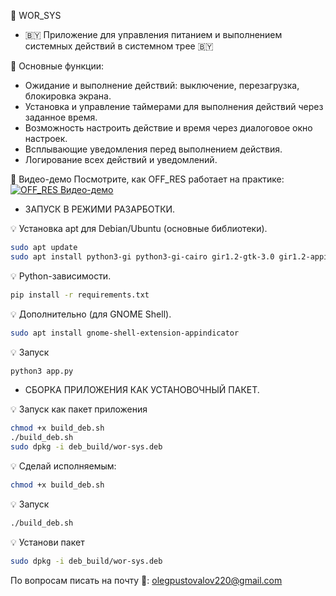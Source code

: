 🔌 WOR_SYS
- 🇧🇾 Приложение для управления питанием и выполнением системных действий в системном трее 🇧🇾
 
🧾 Основные функции:
- Ожидание и выполнение действий: выключение, перезагрузка, блокировка экрана.
- Установка и управление таймерами для выполнения действий через заданное время.
- Возможность настроить действие и время через диалоговое окно настроек.
- Всплывающие уведомления перед выполнением действия.
- Логирование всех действий и уведомлений.

🎥 Видео-демо
Посмотрите, как OFF_RES работает на практике:
[![OFF_RES Видео-демо](https://img.youtube.com/vi/AVzxt623t2A/0.jpg)](https://www.youtube.com/watch?v=lcWTL0O7paI)

-  ЗАПУСК В РЕЖИМИ РАЗАРБОТКИ.

💡 Установка apt для Debian/Ubuntu (основные библиотеки).
```bash
sudo apt update
sudo apt install python3-gi python3-gi-cairo gir1.2-gtk-3.0 gir1.2-appindicator3-0.1
```
💡 Python-зависимости.
```bash
pip install -r requirements.txt
```

💡 Дополнительно (для GNOME Shell).
```bash
sudo apt install gnome-shell-extension-appindicator
```

💡 Запуск
```bash
python3 app.py
```

-  СБОРКА ПРИЛОЖЕНИЯ КАК УСТАНОВОЧНЫЙ ПАКЕТ.

💡 Запуск как пакет приложения
```bash
chmod +x build_deb.sh
./build_deb.sh
sudo dpkg -i deb_build/wor-sys.deb
```
💡 Сделай исполняемым:
```bash
chmod +x build_deb.sh
```

💡 Запуск
```bash
./build_deb.sh
```

💡 Установи пакет
```bash
sudo dpkg -i deb_build/wor-sys.deb
```

По вопросам писать на почту 📨: olegpustovalov220@gmail.com 